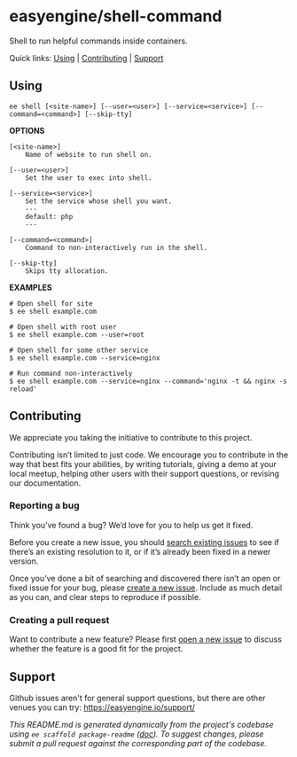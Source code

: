 easyengine/shell-command
========================

Shell to run helpful commands inside containers.



Quick links: [Using](#using) | [Contributing](#contributing) | [Support](#support)

## Using

~~~
ee shell [<site-name>] [--user=<user>] [--service=<service>] [--command=<command>] [--skip-tty]
~~~

**OPTIONS**

	[<site-name>]
		Name of website to run shell on.

	[--user=<user>]
		Set the user to exec into shell.

	[--service=<service>]
		Set the service whose shell you want.
		---
		default: php
		---

	[--command=<command>]
		Command to non-interactively run in the shell.

	[--skip-tty]
		Skips tty allocation.

 **EXAMPLES**

    # Open shell for site
    $ ee shell example.com

    # Open shell with root user
    $ ee shell example.com --user=root

    # Open shell for some other service
    $ ee shell example.com --service=nginx

    # Run command non-interactively
    $ ee shell example.com --service=nginx --command='nginx -t && nginx -s reload'

## Contributing

We appreciate you taking the initiative to contribute to this project.

Contributing isn’t limited to just code. We encourage you to contribute in the way that best fits your abilities, by writing tutorials, giving a demo at your local meetup, helping other users with their support questions, or revising our documentation.

### Reporting a bug

Think you’ve found a bug? We’d love for you to help us get it fixed.

Before you create a new issue, you should [search existing issues](https://github.com/easyengine/shell-command/issues?q=label%3Abug%20) to see if there’s an existing resolution to it, or if it’s already been fixed in a newer version.

Once you’ve done a bit of searching and discovered there isn’t an open or fixed issue for your bug, please [create a new issue](https://github.com/easyengine/shell-command/issues/new). Include as much detail as you can, and clear steps to reproduce if possible.

### Creating a pull request

Want to contribute a new feature? Please first [open a new issue](https://github.com/easyengine/shell-command/issues/new) to discuss whether the feature is a good fit for the project.

## Support

Github issues aren't for general support questions, but there are other venues you can try: https://easyengine.io/support/


*This README.md is generated dynamically from the project's codebase using `ee scaffold package-readme` ([doc](https://github.com/EasyEngine/scaffold-command)). To suggest changes, please submit a pull request against the corresponding part of the codebase.*

